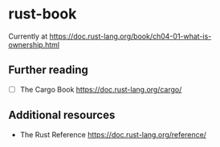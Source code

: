 # rust-book

Currently at https://doc.rust-lang.org/book/ch04-01-what-is-ownership.html

## Further reading

- [ ] The Cargo Book https://doc.rust-lang.org/cargo/

## Additional resources

- The Rust Reference https://doc.rust-lang.org/reference/
